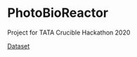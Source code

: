 # PhotoBioReactor
Project for TATA Crucible Hackathon 2020  

[Dataset](https://drive.google.com/file/d/1Wv8N0ou-CaE7QiJWXjZdJJSSgd_ls3aT/view?usp=sharing)
